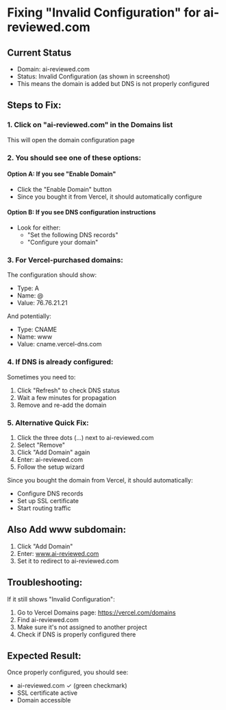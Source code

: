 # Fixing "Invalid Configuration" for ai-reviewed.com

## Current Status
- Domain: ai-reviewed.com
- Status: Invalid Configuration (as shown in screenshot)
- This means the domain is added but DNS is not properly configured

## Steps to Fix:

### 1. Click on "ai-reviewed.com" in the Domains list
This will open the domain configuration page

### 2. You should see one of these options:

#### Option A: If you see "Enable Domain"
- Click the "Enable Domain" button
- Since you bought it from Vercel, it should automatically configure

#### Option B: If you see DNS configuration instructions
- Look for either:
  - "Set the following DNS records" 
  - "Configure your domain"
  
### 3. For Vercel-purchased domains:
The configuration should show:
- Type: A
- Name: @
- Value: 76.76.21.21

And potentially:
- Type: CNAME
- Name: www
- Value: cname.vercel-dns.com

### 4. If DNS is already configured:
Sometimes you need to:
1. Click "Refresh" to check DNS status
2. Wait a few minutes for propagation
3. Remove and re-add the domain

### 5. Alternative Quick Fix:
1. Click the three dots (...) next to ai-reviewed.com
2. Select "Remove"
3. Click "Add Domain" again
4. Enter: ai-reviewed.com
5. Follow the setup wizard

Since you bought the domain from Vercel, it should automatically:
- Configure DNS records
- Set up SSL certificate
- Start routing traffic

## Also Add www subdomain:
1. Click "Add Domain"
2. Enter: www.ai-reviewed.com
3. Set it to redirect to ai-reviewed.com

## Troubleshooting:
If it still shows "Invalid Configuration":
1. Go to Vercel Domains page: https://vercel.com/domains
2. Find ai-reviewed.com
3. Make sure it's not assigned to another project
4. Check if DNS is properly configured there

## Expected Result:
Once properly configured, you should see:
- ai-reviewed.com ✓ (green checkmark)
- SSL certificate active
- Domain accessible
